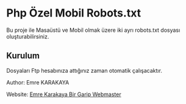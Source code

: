 # Php Özel Mobil Robots.txt

Bu proje ile Masaüstü ve Mobil olmak üzere iki ayrı robots.txt dosyası oluşturabilirsiniz.

## Kurulum

Dosyaları Ftp hesabınıza attığınız zaman otomatik çalışacaktır.

Author: Emre KARAKAYA

Website: [Emre Karakaya Bir Garip Webmaster](https://www.emrekarakaya.com.tr)

